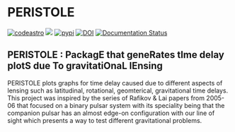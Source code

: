 # PERISTOLE

[![codeastro](https://img.shields.io/badge/Made%20at-Code/Astro-blueviolet.svg)](https://semaphorep.github.io/codeastro/)
![](https://img.shields.io/github/license/centarsirius/peristole)
[![pypi](https://img.shields.io/pypi/v/maglimit)](https://pypi.org/project/peristole/)
[![DOI](https://zenodo.org/badge/506751105.svg)](https://zenodo.org/badge/latestdoi/506751105)
[![Documentation Status](https://readthedocs.org/projects/maglimit/badge/?version=latest)](https://maglimit.readthedocs.io/en/latest/?badge=latest)

## PERISTOLE : PackagE that geneRates tIme delay plotS due To gravitatiOnaL lEnsing

PERISTOLE plots graphs for time delay caused due to different aspects of lensing such as latitudinal, rotational, geomterical, gravitational time delays.
This project was inspired by the series of Rafikov & Lai papers from 2005-06 that focused on a binary pulsar system with its speciality being that the companion pulsar has an almost edge-on configuration with our line of sight which presents a way to test different gravitational problems.
